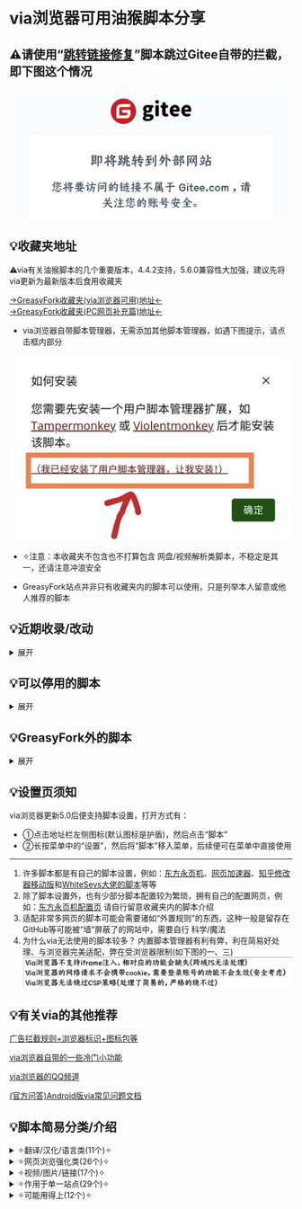 # via浏览器可用油猴脚本分享


## ⚠请使用“[跳转链接修复](https://greasyfork.org/zh-CN/scripts/395970)”脚本跳过Gitee自带的拦截，即下图这个情况

![输入图片说明](1000021304.jpg)


## 💡收藏夹地址
⚠via有关油猴脚本的几个重要版本，4.4.2支持，5.6.0兼容性大加强，建议先将via更新为最新版本后食用收藏夹

[→GreasyFork收藏夹(via浏览器可用)地址←](https://greasyfork.org/zh-CN/scripts?set=586537)
<br>
[→GreasyFork收藏夹(PC网页补充篇)地址←](https://greasyfork.org/zh-CN/scripts?set=590548)

* via浏览器自带脚本管理器，无需添加其他脚本管理器，如遇下图提示，请点击框内部分

![点击框内部分!](1000021294.jpg)

* ✧注意：本收藏夹不包含也不打算包含 网盘/视频解析类脚本，不稳定是其一，还请注意冲浪安全

* GreasyFork站点并非只有收藏夹内的脚本可以使用，只是列举本人留意或他人推荐的脚本


## 💡近期收录/改动
<details>
  <summary> 展开 </summary>

- [bilibili移动端](https://greasyfork.org/zh-CN/scripts/490548)(将B站的电脑端网页改为适合移动端的形式，[(原)bilibili移动端](https://greasyfork.org/zh-CN/scripts/468246)改名为[bilibili移动端Lite](https://greasyfork.org/zh-CN/scripts/468246)，功能不变，仍然是对移动端网页生效)[3.28]

- [地址精简](https://greasyfork.org/zh-CN/scripts/429294)(去除适配站点链接中的冗余部分，缩短链接)[4.25]

- [网盘自动填写访问码via](https://greasyfork.org/zh-CN/scripts/493360)(适配多网盘的自动填写密码)[4.25]

- [HTTP重定向为HTTPS](https://greasyfork.org/zh-CN/scripts/493402)[4.25]

- [跳转链接修复](https://greasyfork.org/zh-CN/scripts/395970)(替换掉“外链自动跳转”脚本，因为其对网站添加了自己的中间页)[4.27]

- [浏览器背景](https://greasyfork.org/zh-CN/scripts/493937)[5.2]

- [⭐网页瞬间加载/跳过进度条直接加载网页⭐](https://greasyfork.org/zh-CN/scripts/493851)(进入网页就尝试预加载所有可点击网址)[5.3]

- [保持屏幕常亮：唤醒锁定](https://greasyfork.org/zh-CN/scripts/494378)[5.8]

- [水木社区web转APP](https://greasyfork.org/zh-CN/scripts/466317)(将网页端水木社区搞成适配手机网页的形态)[5.10]

- [抖音优化](https://greasyfork.org/zh-CN/scripts/494643)(顺便移除了不太好用的“抖音网页版优化”)[5.14]

- [视频网页全屏（改）](https://greasyfork.org/zh-CN/scripts/495077)(实测支持竖屏视频全屏)[5.16]

- [WebRTC禁用脚本](https://greasyfork.org/zh-CN/scripts/495166)(尝试禁止WebRTC泄露ip)[5.16]

- 添加了[自动无缝翻页](https://greasyfork.org/zh-CN/scripts/419215)(目前存在翻页后无法进入链接的问题)、[字体渲染(自用脚本)](https://greasyfork.org/zh-CN/scripts/416688)和[全新の维基百科](https://greasyfork.org/zh-CN/scripts/495783)[5.23]

- ⚠增加了[via浏览器可用(PC网页补充篇)](https://greasyfork.org/zh-CN/scripts?set=590548)收藏夹，并将主要用于pc网页的脚本移入，初版10个。为防止脚本命名误会，一些pc网页脚本可能不会放入gitee的脚本分类里[5.23]

- [自动展开全文阅读更多](https://greasyfork.org/zh-CN/scripts/440400)(类似自动展开脚本，但这个兼容更多)[5.27]

- [Linkify Plus Plus](https://greasyfork.org/zh-CN/scripts/4255)(悬停后让链接变为可点击的状态，在移动端相当于需要点击两次，最好还是用[让链接可点击](https://greasyfork.org/zh-CN/scripts/473068))[5.31]

</details>


## 💡可以停用的脚本
<details>
  <summary> 展开 </summary>

在via浏览器的持续更新下，不少脚本都有了可以替代的设置，如：

- [通用阅读器](https://greasyfork.org/zh-CN/scripts/377230)、[Circle阅读助手脚本版](https://greasyfork.org/zh-CN/scripts/440132)→长按菜单中的“设置”将“阅读模式”移入 或 点击地址栏左侧图标再点击“打开阅读模式”(5.4.0)

- [滚动条-新](https://greasyfork.org/zh-CN/scripts/465037)→5.4.0以后自带，5.6.0及以后的最好用

- [大声朗读-TTS辅助阅读](https://greasyfork.org/zh-CN/scripts/429810)→长按菜单中的“设置”将“朗读网页”移入(5.3.0)

- [MutliQRCode扫描页内二维码](https://greasyfork.org/zh-CN/scripts/467200)→长按任意图片，点击“扫描二维码”(5.2.0)

</details>

## 💡GreasyFork外的脚本
<details>
  <summary> 展开 </summary>

一些脚本不在收藏夹内，需要在此页面查看，如：

1.[可以把本地字体生成脚本的软件](https://lanzoup.com/i7DE10yex0qd)，密码：dmpap

2.[沉浸式翻译最新版](https://download.immersivetranslate.com/immersive-translate.user.js)(进入自动弹出安装窗口) 

3.[夸克书签导出](https://gitee.com/mulingLHY/shared_sources/raw/master/convertBookmark_Quark2Via.user.js)(进入自动弹出安装窗口) 

[→脚本作者演示该脚本的使用方法←](https://www.bilibili.com/video/BV1DM411R7vP/)

4.[媒体资源下载脚本](https://blog.luckly-mjw.cn/tool-show/media-source-extract/media-source-extract.user.js)和[m3u8下载器脚本](https://blog.luckly-mjw.cn/tool-show/m3u8-downloader/m3u8-downloader.user.js)配套使用(进入自动弹出安装窗口)
都装好后可以随便点入一个含视频的链接测试效果，对于普通的mp4格式视频可以直接使用，m3u8格式就只能看完后下载，下载后如果音频(m4a)和视频(mp4)是分离的，就只能用[专属视频播放器](http://blog.luckly-mjw.cn/tool-show/media-source-extract/player/player.html)来播放，然后合并下载

5.[DeepL翻译文件](https://doc.deeplx.net/deepl-translator/deepl-translator.user.js)(进入自动弹出安装窗口)
第一次进入会提示“会话已过期”，这是正常现象，刷新重进后即可正常使用(会显示“正在使用DeepL Pro” 代表正常运行)，至于未来会不会失效我也不知道
(注意此脚本不是翻译其他网页，而是在deepl网页上可以一直使用翻译，deepl的翻译挺好用的)

6.未检验的其他脚本站，如果想找可以自己试试

> [用户脚本聚合搜索Userscript](https://www.userscript.zone/)，但好像很久没更新来源了 <br> [开源用户脚本Openuserjs](https://openuserjs.org/)，类似greasyfork但不支持语言分区 <br> [GitHub中搜索脚本](https://gist.github.com/search?l=JavaScript&q="==UserScript==")，可以说基本没有中文

</details>

## 💡设置页须知
via浏览器更新5.0后便支持脚本设置，打开方式有：
* ①点击地址栏左侧图标(默认图标是护盾)，然后点击“脚本”
* ②长按菜单中的“设置”，然后将“脚本”移入菜单，后续便可在菜单中直接使用
* **************
1. 许多脚本都是有自己的脚本设置，例如：[东方永页机](https://greasyfork.org/zh-CN/scripts/438684)、[网页加速器](https://greasyfork.org/zh-CN/scripts/487625)、[知乎修改器移动版](https://greasyfork.org/zh-CN/scripts/488508)和[WhiteSevs大佬的脚本](https://greasyfork.org/zh-CN/users/521923-whitesevs)等等
2. 除了脚本设置外，也有少部分脚本配置较为繁琐，拥有自己的配置网页，例如：[东方永页机配置页](https://hoothin.github.io/UserScripts/Pagetual)
请自行留意收藏夹内的脚本介绍
3. 适配非常多网页的脚本可能会需要诸如“外置规则”的东西，这种一般是留存在GitHub等可能被“墙”屏蔽了的网站中，需要自行 科学/魔法
4. 为什么via无法使用的脚本较多？
内置脚本管理器有利有弊，利在简易好处理、与浏览器完美适配，弊在受浏览器限制(如下图的一、三)
![via的脚本兼容性问题](1000021296.png)


## 💡有关via的其他推荐

[广告拦截规则+浏览器标识+图标包等](https://gitee.com/half-dream-half-wake/script-share/blob/master/messy-cont.md)

[via浏览器自带的一些冷门小功能](https://gitee.com/half-dream-half-wake/script-share/blob/master/via-help.md)

[via浏览器的QQ频道](https://pd.qq.com/s/142yif2dj)

[(官方问答)Android版via常见问题文档](https://viayoo.com/zh-cn/docs/via-for-android-faq.html)


## 💡脚本简易分类/介绍

<details>
  <summary> ✧翻译/汉化/语言类(11个)✧ </summary>

- [简约翻译KISS Translator](https://greasyfork.org/zh-CN/scripts/472840)

> 开源，功能齐全，翻译策略默认为先翻译当前视口，后续实时翻译(可更改)，翻译速度快。缺点就是大多地方需要自己改，功能有点多可能不好找

- [网页中英双显互译](https://greasyfork.org/zh-CN/scripts/469073)

> 开源，功能齐全(相比kiss缺少划词翻译)，翻译策略为一整个网页同时翻译(不可更改)，所以在对待长网页时可能会出现卡顿的现象

- [沉浸式翻译最新版](https://download.immersivetranslate.com/immersive-translate.user.js)(进入自动弹出安装窗口)

> 商业化，功能齐全(相比kiss缺少划词翻译)，翻译策略为先翻译当前视口(可更改)，后续实时翻译，翻译速度适中

- [网页翻译——翻译为中文](https://greasyfork.org/zh-CN/scripts/424966)

> 开源，只有通过谷歌翻译将原文变为译文的功能，需要挂🅅🄿🄽所以就不参与比较翻译速度了

- [划词翻译:多词典查询](https://greasyfork.org/zh-CN/scripts/376313)

> 仅划词翻译，选中文字后长按再点击翻译按钮即可，第一个按钮是聚合翻译展示多个结果，第二个按钮是谷歌翻译

- [简繁自由切换](https://greasyfork.org/zh-CN/scripts/24300)

> 字面意思，目前见过最好的替换脚本，装上后刷新该网页即可对脚本进行配置

- [GitHub中文化插件](https://greasyfork.org/zh-CN/scripts/435208)(尽可能的汉化了)

- [EhSyringe](https://greasyfork.org/zh-CN/scripts/407833)(E站几乎完美的汉化)

- [Youtube双语字幕全平台](https://greasyfork.org/zh-CN/scripts/464879)(视频双语字幕，需设置开启)

- [Pokemon Showdown完整汉化](https://greasyfork.org/zh-CN/scripts/484270)(网页游戏“宝可梦对战”的汉化) 和[ Milky Way Idle汉化](https://greasyfork.org/zh-CN/scripts/490242)(网页游戏“银河奶牛放置”的汉化)

</details>

<details>
  <summary> ✧网页浏览强化类(26个)✧ </summary>

- [东方永页机](https://greasyfork.org/zh-CN/scripts/438684)(用通用规则给网页自动翻页，需使用外置规则，可以通过[东方永页机配置页](https://hoothin.github.io/UserScripts/Pagetual/)来更新外置规则和更改脚本设置) 或 [ 自动无缝翻页](https://greasyfork.org/zh-CN/scripts/419215)(用对应规则给脚本翻页，外置规则可在脚本菜单中更新)

- [复制限制解除(本地版)](https://greasyfork.org/zh-CN/scripts/487607) 和 [ 强制复制](https://greasyfork.org/zh-CN/scripts/458145)

- [外链自动重定向](https://greasyfork.org/zh-CN/scripts/462796) 或[ 跳转链接修复](https://greasyfork.org/zh-CN/scripts/395970)(跳过可能存在的中间页(如：知乎安全提醒)直达正确链接，前者匹配所有网页，后者只匹配对应网页，怕误伤用后者，网站小众用前者)

- [⭐网页瞬间加载/跳过进度条直接加载网页⭐](https://greasyfork.org/zh-CN/scripts/493851) 和[ 网页加速器](https://greasyfork.org/zh-CN/scripts/487625)(前者打开页面即开始预加载，后者悬停在链接上后才预加载，两者功能类似，加速打开网页，可在脚本菜单中查看加速次数)

- [手机浏览器触摸手势](https://greasyfork.org/zh-CN/scripts/375806)(手势齐全也支持自定义，缺点可能就是脚本持续活跃，占用和网络消耗大一些)

- [手机助手](https://greasyfork.org/zh-CN/scripts/471432)(脚本页介绍比较全，个人觉得总有用得上的)

- [自动展开](https://greasyfork.org/zh-CN/scripts/438656) 和[ 自动展开全文阅读更多](https://greasyfork.org/zh-CN/scripts/440400)(两个脚本都是将不完整的文章或网页完全展开，第二个目前适配网站更多)

- [骚扰拦截](https://greasyfork.org/zh-CN/scripts/440871)(去除对应站点的“登录”、“使用APP打开”和悬浮弹窗)

- [防止未经授权的自动复制](https://greasyfork.org/zh-CN/scripts/461625)(尽可能拦截某些站点频繁写入剪贴板的行为)

- [网页调试](https://greasyfork.org/zh-CN/scripts/475228)(类似电脑浏览器F12打开的控制台，可在脚本菜单中切换不同的调试工具)

- [搜索引擎去广告](https://greasyfork.org/zh-CN/scripts/437351)

- [聚合搜索引擎切换导航[手机版][移动端]](https://greasyfork.org/zh-CN/scripts/462130) 和 [ 搜索引擎切换器2(侧栏版)](https://greasyfork.org/zh-CN/scripts/489235)(前一个显示在页面顶部，后一个显示在页面左侧，功能类似)

- [【移动端】百度系优化](https://greasyfork.org/zh-CN/scripts/418349)(对百度系列的所有网站进行处理，功能丰富，可在脚本菜单自定义)

- [边缘下滑刷新•改](https://greasyfork.org/zh-CN/scripts/482126)

- [记录页面滚动](https://greasyfork.org/zh-CN/scripts/483745)(记录该网站上一次的位置，网页加载完毕后自动回到原位置，可惜不支持单独站点开关)

- [中英文之间加空白](https://greasyfork.org/zh-CN/scripts/470865)(在中文与英文/数字间穿插空格，让页面布局更符合直观感受)

- [滚动到顶/底](https://greasyfork.org/zh-CN/scripts/482125)(一个按钮满足直达网站顶部或底部)

- [黑白网页恢复彩色](https://greasyfork.org/zh-CN/scripts/455684)(不是不尊重，而是希望能有所选择)

- [强制缩放与桌面模式](https://greasyfork.org/zh-CN/scripts/450368)

- [字体渲染(自用脚本)](https://greasyfork.org/zh-CN/scripts/416688)(将字体渲染的更为清晰，可在脚本菜单中自定义) 或[ Mactype助手](https://greasyfork.org/zh-CN/scripts/436451)(将字体加粗、变清晰)

- [网页文字编辑](https://greasyfork.org/zh-CN/scripts/490902)(脚本菜单中更改网页的可编辑状态，在无法复制的网页效果更佳)

</details>

<details>
  <summary> ✧视频/图片/链接(17个)✧ </summary>

- [俺的手机视频脚本](https://greasyfork.org/zh-CN/scripts/456542)(专门用于视频功能的脚本，和“手机浏览器触摸手势”、“触摸屏视频优化”一起使用时注意手势冲突问题)

- [触摸屏视频优化](https://greasyfork.org/zh-CN/scripts/405897)(类似上一个脚本，侧重不同)

- [视频网页全屏（改）](https://greasyfork.org/zh-CN/scripts/495077)

- [在线看图工具Picviewer CE+](https://greasyfork.org/zh-CN/scripts/24204)(点开图片后支持图片翻转、旋转、缩放、弹出大图、批量保存)

- [图片全载-FancyboxV5](https://greasyfork.org/zh-CN/scripts/463305)(主要用于方便看漫画、下载打包图片)

- [链接助手](https://greasyfork.org/zh-CN/scripts/464541)(强制新标签页打开链接，让符合条件的链接文本变为超链接)

- [链接地址洗白白](https://greasyfork.org/zh-CN/scripts/373270)(轻轻一点，将链接缩短为最小可用状态~)

- [让链接可点击](https://greasyfork.org/zh-CN/scripts/473068) 和[ Linkify Plus Plus](https://greasyfork.org/zh-CN/scripts/4255)(前者直接把所有链接变为可点击，后者只把悬停过的链接变为可点击，各有优劣)

- [网盘链接识别](https://greasyfork.org/zh-CN/scripts/445489)(识别出网页中存在相应网盘的链接时，出现提醒，几乎支持所有常用网盘)

- [网盘自动填写访问码via](https://greasyfork.org/zh-CN/scripts/493360)

- [链接管理](https://greasyfork.org/zh-CN/scripts/443670)(让指定站点重定向到正确的链接，支持部分直达中文站点)

- [地址精简](https://greasyfork.org/zh-CN/scripts/429294)(去除适配站点链接中的冗余部分，缩短链接)

- [新标签页打开链接](https://greasyfork.org/zh-CN/scripts/429714)(强制让链接以新标签形式打开)

- [在当前标签页中打开链接](https://greasyfork.org/zh-CN/scripts/461352)(与上一个脚本相反，强制让链接在当前标签打开链接)

- [图片样式屏蔽器](https://greasyfork.org/zh-CN/scripts/487681)(默认无效果，需在脚本菜单中启用，相比“无图模式”，脚本多屏蔽了图片的样式)

- [FloatingPlayer悬浮窗播放器](https://greasyfork.org/zh-CN/scripts/449323)(网页上的悬浮窗视频，但不支持双指缩放、关闭视频、退回网页，个人觉得不太好使)

- [via浏览器本地密码填充](https://greasyfork.org/zh-CN/scripts/476252)

</details>


<details>
  <summary> ✧作用于单一站点(29个)✧ </summary>

- [蓝奏云重定向+记住密码](https://greasyfork.org/zh-CN/scripts/488847) 或 [ 蓝奏云自动点击下载](https://greasyfork.org/zh-CN/scripts/489281)(脚本功能开始冲突了，主推前者更适合via)

- [123盘自动填写提取码](https://greasyfork.org/zh-CN/scripts/489660) 和 [ 隐藏123云盘广告并调整下载按钮位置](https://greasyfork.org/zh-CN/scripts/489267)(合用基本上就是完美体验了)

- [知乎修改器移动版](https://greasyfork.org/zh-CN/scripts/488508) 或 [ 知乎直接看](https://greasyfork.org/zh-CN/scripts/457609)(脚本有兼容问题，主推前者功能更丰富)

- [【移动端】微博优化](https://greasyfork.org/zh-CN/scripts/480094)

- [简书优化](https://greasyfork.org/zh-CN/scripts/485483)

- [CSDN优化](https://greasyfork.org/zh-CN/scripts/406136) 和 [ CSDN超强防护](https://greasyfork.org/zh-CN/scripts/458601)

- [GreasyFork优化](https://greasyfork.org/zh-CN/scripts/475722) 和 [ 大人的Greasyfork](https://greasyfork.org/zh-CN/scripts/23840)

- [移动百度优化](https://greasyfork.org/zh-CN/scripts/436841)(只在百度引擎里加了一个搜索框，避免因为UA没有搜索框的尴尬)

- [手机百度搜索净化](https://greasyfork.org/zh-CN/scripts/467204) 和 [ 禁止百度搜索自动播放视频和禁止粘贴板口令](https://greasyfork.org/zh-CN/scripts/470469)

- [bilibili移动端](https://greasyfork.org/zh-CN/scripts/490548) 、 [ bilibili移动端Lite](https://greasyfork.org/zh-CN/scripts/468246) 和[ 哔哩哔哩超强防护](https://greasyfork.org/zh-CN/scripts/458276)(第一个是将电脑端网页变为适配移动端网页的样式，第二个是适用移动端网页且配套第一个，第三个是只更改移动端网页)

- [抖音优化](https://greasyfork.org/zh-CN/scripts/494643)

- [【移动端】小红书优化](https://greasyfork.org/zh-CN/scripts/483960)

- [手机网页版IT之家去除广告和干扰](https://greasyfork.org/zh-CN/scripts/396190)

- [💡WebPreview-信息直达](https://greasyfork.org/zh-CN/scripts/462463)(给Bing和Google搜索引擎添加一个按钮用于预览网页内容)

- [Xbox CLoud Gaming 优化整合](https://greasyfork.org/zh-CN/scripts/455741)(云游戏在线玩)

- [MT论坛](https://greasyfork.org/zh-CN/scripts/401359)

- [V2Next-Mobile](https://greasyfork.org/zh-CN/scripts/485356)

- [Pixiv增强](https://greasyfork.org/zh-CN/scripts/34153)

- [YouTube去广告](https://greasyfork.org/zh-CN/scripts/459541)

- [ColaManga浏览增强](https://greasyfork.org/zh-CN/scripts/488622)

- [DeepL翻译文件](https://doc.deeplx.net/deepl-translator/deepl-translator.user.js)(让你在deepl的网页上成为deepl pro，即可以无限制翻译)

- [全新の维基百科](https://greasyfork.org/zh-CN/scripts/495783)(更改维基百科的样式，让其看上去更舒服)

- [水木社区web转APP](https://greasyfork.org/zh-CN/scripts/466317)(将网页端水木社区搞成适配手机网页的形态)

</details>

<details>
  <summary> ✧可能用得上(12个)✧ </summary>

- [护眼模式](https://greasyfork.org/zh-CN/scripts/426377) 和 [ 🌙 高级定制网页护眼模式🌙](https://greasyfork.org/zh-CN/scripts/485513)

- [HTTP重定向为HTTPS](https://greasyfork.org/zh-CN/scripts/493402)

- [仿via资源嗅探](https://greasyfork.org/zh-CN/scripts/471390)(模仿via自带的资源嗅探，在脚本菜单中显示嗅探到的音频、视频)

- [WebRTC禁用脚本](https://greasyfork.org/zh-CN/scripts/495166)(尝试禁止WebRTC泄露ip)

- [浏览器背景](https://greasyfork.org/zh-CN/scripts/493937)

- [Userscript+--](https://greasyfork.org/zh-CN/scripts/409727)(在脚本菜单中显示当前站点的可能适用的脚本数，点击可以跳转到GreasyFork里搜索)

- [网页看板娘](https://greasyfork.org/zh-CN/scripts/483088)(养赛博老婆)

- [自动滚动：双击切换滚动状态](https://greasyfork.org/zh-CN/scripts/492138)(适合看小说的时候用用)

- [保持屏幕常亮：唤醒锁定](https://greasyfork.org/zh-CN/scripts/494378)

- [自动滚动配置](https://greasyfork.org/zh-CN/scripts/487297)(在页面上添加一个可以配置自动滚动的设置)

- [点击波纹特效](https://greasyfork.org/zh-CN/scripts/482952)(更直观的触屏点击效果，可在脚本菜单自定义)

</details>


